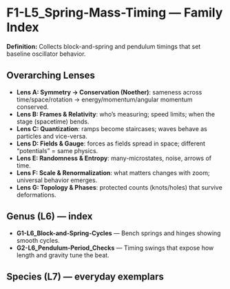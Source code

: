 # F1-L5_Spring-Mass-Timing — Family Index
**Definition:** Collects block-and-spring and pendulum timings that set baseline oscillator behavior.

## Overarching Lenses

- **Lens A: Symmetry -> Conservation (Noether)**: sameness across time/space/rotation → energy/momentum/angular momentum conserved.
- **Lens B: Frames & Relativity**: who’s measuring; speed limits; when the stage (spacetime) bends.
- **Lens C: Quantization**: ramps become staircases; waves behave as particles and vice-versa.
- **Lens D: Fields & Gauge**: forces as fields spread in space; different “potentials” = same physics.
- **Lens E: Randomness & Entropy**: many-microstates, noise, arrows of time.
- **Lens F: Scale & Renormalization**: what matters changes with zoom; universal behavior emerges.
- **Lens G: Topology & Phases**: protected counts (knots/holes) that survive deformations.

## Genus (L6) — index
- **G1-L6_Block-and-Spring-Cycles** — Bench springs and hinges showing smooth cycles.
- **G2-L6_Pendulum-Period_Checks** — Timing swings that expose how length and gravity tune the beat.

## Species (L7) — everyday exemplars
